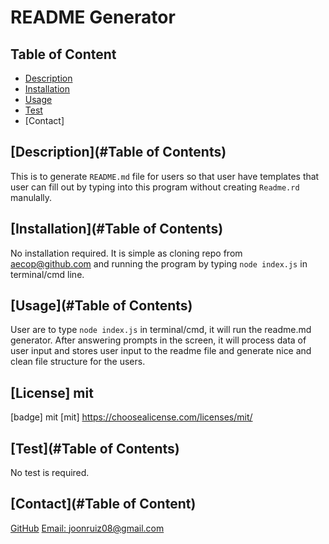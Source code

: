
  # README Generator
 
  ## Table of Content
  * [Description](#description)
  * [Installation](#installation)
  * [Usage](#usage)
  * [Test](#test)
  * [Contact]

  ## [Description](#Table of Contents)
  
  This is to generate `README.md` file for users so that user have templates that user can fill out by typing into this program without creating `Readme.rd` manulally.
  
  ## [Installation](#Table of Contents)
  
  No installation required. It is simple as cloning repo from aecop@github.com and running the program by typing `node index.js` in terminal/cmd line.
  
  ## [Usage](#Table of Contents)
  
  User are to type `node index.js` in terminal/cmd, it will run the readme.md generator. After answering prompts in the screen, it will process data of user input and stores user input to the readme file and generate nice and clean file structure for the users.
  
  ## [License]  mit
  [badge] mit
  [mit] https://choosealicense.com/licenses/mit/
  
  ## [Test](#Table of Contents)
  
  No test is required.
  
  ## [Contact](#Table of Content)
  [GitHub](https://github.com/Aecop)
  [Email: joonruiz08@gmail.com](mailto:joonruiz08@gmail.com)

